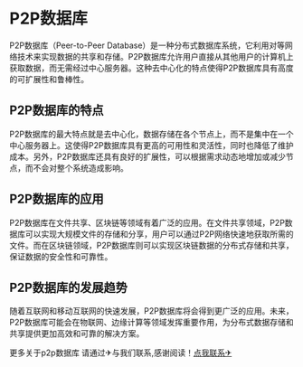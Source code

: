 # P2P数据库

P2P数据库（Peer-to-Peer Database）是一种分布式数据库系统，它利用对等网络技术来实现数据的共享和存储。P2P数据库允许用户直接从其他用户的计算机上获取数据，而无需经过中心服务器。这种去中心化的特点使得P2P数据库具有高度的可扩展性和鲁棒性。

## P2P数据库的特点

P2P数据库的最大特点就是去中心化，数据存储在各个节点上，而不是集中在一个中心服务器上。这使得P2P数据库具有更高的可用性和灵活性，同时也降低了维护成本。另外，P2P数据库还具有良好的扩展性，可以根据需求动态地增加或减少节点，而不会对整个系统造成影响。

## P2P数据库的应用

P2P数据库在文件共享、区块链等领域有着广泛的应用。在文件共享领域，P2P数据库可以实现大规模文件的存储和分享，用户可以通过P2P网络快速地获取所需的文件。而在区块链领域，P2P数据库则可以实现区块链数据的分布式存储和共享，保证数据的安全性和可靠性。

## P2P数据库的发展趋势

随着互联网和移动互联网的快速发展，P2P数据库将会得到更广泛的应用。未来，P2P数据库可能会在物联网、边缘计算等领域发挥重要作用，为分布式数据存储和共享提供更加高效和可靠的解决方案。

更多关于p2p数据库 请通过✈与我们联系,感谢阅读！[点我联系✈](https://box.k02.cc)